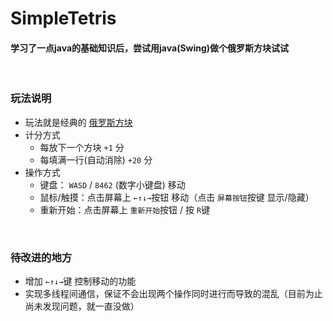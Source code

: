 # SimpleTetris

#### 学习了一点java的基础知识后，尝试用java(Swing)做个俄罗斯方块试试

<br>

### 玩法说明
  * 玩法就是经典的 [俄罗斯方块](https://wiki.hk.wjbk.site/wiki/%E4%BF%84%E7%BD%97%E6%96%AF%E6%96%B9%E5%9D%97)
  * 计分方式
    * 每放下一个方块 `+1` 分
    * 每填满一行(自动消除) `+20` 分
  * 操作方式
    * 键盘： `WASD` / `8462` (数字小键盘) 移动
    * 鼠标/触摸：点击屏幕上 `←↑↓→`按钮 移动（点击 `屏幕按钮`按键 显示/隐藏）
    * 重新开始：点击屏幕上 `重新开始`按钮 / 按 `R`键

<br>

### 待改进的地方
  * 增加 `←↑↓→`键 控制移动的功能
  * 实现多线程间通信，保证不会出现两个操作同时进行而导致的混乱（目前为止尚未发现问题，就一直没做）
